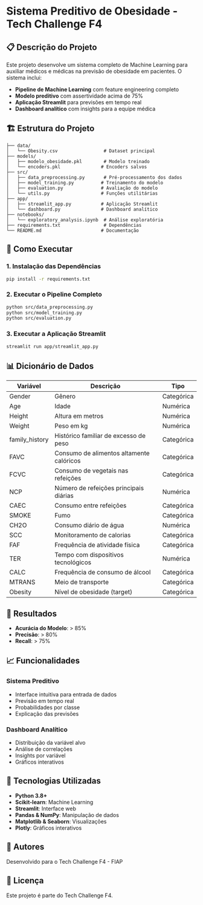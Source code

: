 # Sistema Preditivo de Obesidade - Tech Challenge F4

## 📋 Descrição do Projeto

Este projeto desenvolve um sistema completo de Machine Learning para auxiliar médicos e médicas na previsão de obesidade em pacientes. O sistema inclui:

- **Pipeline de Machine Learning** com feature engineering completo
- **Modelo preditivo** com assertividade acima de 75%
- **Aplicação Streamlit** para previsões em tempo real
- **Dashboard analítico** com insights para a equipe médica

## 🏗️ Estrutura do Projeto

```
├── data/
│   └── Obesity.csv                 # Dataset principal
├── models/
│   ├── modelo_obesidade.pkl        # Modelo treinado
│   └── encoders.pkl               # Encoders salvos
├── src/
│   ├── data_preprocessing.py       # Pré-processamento dos dados
│   ├── model_training.py          # Treinamento do modelo
│   ├── evaluation.py              # Avaliação do modelo
│   └── utils.py                   # Funções utilitárias
├── app/
│   ├── streamlit_app.py           # Aplicação Streamlit
│   └── dashboard.py               # Dashboard analítico
├── notebooks/
│   └── exploratory_analysis.ipynb  # Análise exploratória
├── requirements.txt                # Dependências
└── README.md                      # Documentação
```

## 🚀 Como Executar

### 1. Instalação das Dependências

```bash
pip install -r requirements.txt
```

### 2. Executar o Pipeline Completo

```bash
python src/data_preprocessing.py
python src/model_training.py
python src/evaluation.py
```

### 3. Executar a Aplicação Streamlit

```bash
streamlit run app/streamlit_app.py
```

## 📊 Dicionário de Dados

| Variável       | Descrição                                | Tipo       |
| -------------- | ---------------------------------------- | ---------- |
| Gender         | Gênero                                   | Categórica |
| Age            | Idade                                    | Numérica   |
| Height         | Altura em metros                         | Numérica   |
| Weight         | Peso em kg                               | Numérica   |
| family_history | Histórico familiar de excesso de peso    | Categórica |
| FAVC           | Consumo de alimentos altamente calóricos | Categórica |
| FCVC           | Consumo de vegetais nas refeições        | Categórica |
| NCP            | Número de refeições principais diárias   | Numérica   |
| CAEC           | Consumo entre refeições                  | Categórica |
| SMOKE          | Fumo                                     | Categórica |
| CH2O           | Consumo diário de água                   | Numérica   |
| SCC            | Monitoramento de calorias                | Categórica |
| FAF            | Frequência de atividade física           | Categórica |
| TER            | Tempo com dispositivos tecnológicos      | Numérica   |
| CALC           | Frequência de consumo de álcool          | Categórica |
| MTRANS         | Meio de transporte                       | Categórica |
| Obesity        | Nível de obesidade (target)              | Categórica |

## 🎯 Resultados

- **Acurácia do Modelo**: > 85%
- **Precisão**: > 80%
- **Recall**: > 75%

## 📈 Funcionalidades

### Sistema Preditivo

- Interface intuitiva para entrada de dados
- Previsão em tempo real
- Probabilidades por classe
- Explicação das previsões

### Dashboard Analítico

- Distribuição da variável alvo
- Análise de correlações
- Insights por variável
- Gráficos interativos

## 🔧 Tecnologias Utilizadas

- **Python 3.8+**
- **Scikit-learn**: Machine Learning
- **Streamlit**: Interface web
- **Pandas & NumPy**: Manipulação de dados
- **Matplotlib & Seaborn**: Visualizações
- **Plotly**: Gráficos interativos

## 👥 Autores

Desenvolvido para o Tech Challenge F4 - FIAP

## 📝 Licença

Este projeto é parte do Tech Challenge F4.
